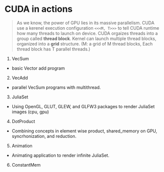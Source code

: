 # CUDA in actions
> As we know, the power of GPU lies in its massive parallelism.
> CUDA use a kerenel execution configuration `<<<M, T>>>` to tell CUDA runtime how many threads to launch on device. CUDA orgaizes threads into a group called **thread block**. Kernel can launch multiple thread blocks, organized into a **grid** structure. (M: a grid of M thread blocks, Each thread block has T parallel threads.)
1. VecSum
- basic Vector add program
2. VecAdd
- parallel VecSum programs with multithread.
3. JuliaSet
- Using OpenGL, GLUT, GLEW, and GLFW3 packages to render JuliaSet images (cpu, gpu)
4. DotProduct
- Combining concepts in element wise product, shared_memory on GPU, syncrhonization, and reduction.
5. Animation
- Animating application to render infinite JuliaSet.
6. ConstantMem


